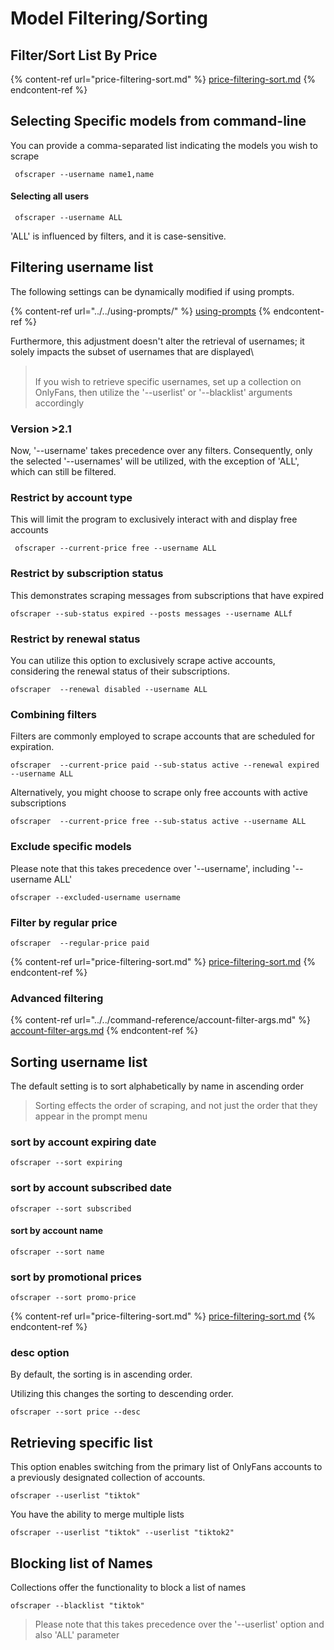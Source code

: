 # Model Filtering/Sorting

## Filter/Sort List By Price



{% content-ref url="price-filtering-sort.md" %}
[price-filtering-sort.md](price-filtering-sort.md)
{% endcontent-ref %}

## Selecting Specific models from command-line

You can provide a comma-separated list indicating the models you wish to scrape

```
 ofscraper --username name1,name
```

#### Selecting all users

```
 ofscraper --username ALL
```

'ALL' is influenced by filters, and it  is case-sensitive.



## Filtering username list

The following settings can be dynamically modified if using prompts.

{% content-ref url="../../using-prompts/" %}
[using-prompts](../../using-prompts/)
{% endcontent-ref %}

Furthermore, this adjustment doesn't alter the retrieval of usernames; it solely impacts the subset of usernames that are displayed\


> \
> If you wish to retrieve specific usernames, set up a collection on OnlyFans, then utilize the '--userlist' or '--blacklist' arguments accordingly



### Version >2.1

Now, '--username' takes precedence over any filters. Consequently, only the selected '--usernames' will be utilized, with the exception of 'ALL', which can still be filtered.

### Restrict by account type

This will limit the program to exclusively interact with and display free accounts

```
 ofscraper --current-price free --username ALL
```

### Restrict by subscription status

This demonstrates scraping messages from subscriptions that have expired

```
ofscraper --sub-status expired --posts messages --username ALLf
```

### Restrict by renewal status

You can utilize this option to exclusively scrape active accounts, considering the renewal status of their subscriptions.

```
ofscraper  --renewal disabled --username ALL
```

### Combining filters

Filters are commonly employed to scrape accounts that are scheduled for expiration.

```
ofscraper  --current-price paid --sub-status active --renewal expired --username ALL
```

Alternatively, you might choose to scrape only free accounts with active subscriptions

```
ofscraper  --current-price free --sub-status active --username ALL
```

### Exclude specific models

Please note that this takes precedence over '--username', including  '--username ALL'

```
ofscraper --excluded-username username
```

### Filter by regular price

```
ofscraper  --regular-price paid 
```

{% content-ref url="price-filtering-sort.md" %}
[price-filtering-sort.md](price-filtering-sort.md)
{% endcontent-ref %}

### Advanced filtering

{% content-ref url="../../command-reference/account-filter-args.md" %}
[account-filter-args.md](../../command-reference/account-filter-args.md)
{% endcontent-ref %}

##

## Sorting username list

The default setting is to sort alphabetically by name in ascending order



> Sorting effects the order of scraping, and not just the order that they appear in the prompt menu

### sort by account expiring date

```
ofscraper --sort expiring

```

### sort by account subscribed date

```
ofscraper --sort subscribed

```

#### sort by account name

```
ofscraper --sort name

```

### sort by promotional prices

```
ofscraper --sort promo-price

```

{% content-ref url="price-filtering-sort.md" %}
[price-filtering-sort.md](price-filtering-sort.md)
{% endcontent-ref %}

### desc option

By default, the sorting is in ascending order.&#x20;

Utilizing this changes the sorting to descending order.

```
ofscraper --sort price --desc

```

## Retrieving specific list

This option enables switching from the primary list of OnlyFans accounts to a previously designated collection of accounts.

```
ofscraper --userlist "tiktok"
```

You have the ability to merge multiple lists

```
ofscraper --userlist "tiktok" --userlist "tiktok2"
```

## Blocking list of Names

Collections offer the functionality to block a list of names

```
ofscraper --blacklist "tiktok" 
```

> Please note that this takes precedence over the '--userlist' option and also 'ALL' parameter
